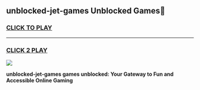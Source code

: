 
## unblocked-jet-games Unblocked Games👋
<h3>
<a href="https://news.freeplayer.one?title=unblocked-jet-games&ref=16F">CLICK TO PLAY</a></h3>
<hr>

<h3>
<a href="https://news.freeplayer.one?title=unblocked-jet-games&ref=16F">CLICK 2 PLAY</a>
  
</h3>

<a href="https://news.freeplayer.one?title=unblocked-jet-games&ref=16F/"><img src="https://clearcache.store/games.png"></a>


**unblocked-jet-games games unblocked: Your Gateway to Fun and Accessible Online Gaming**
